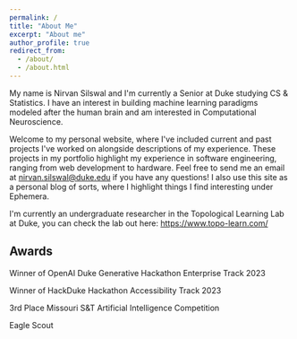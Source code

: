 ```yaml
---
permalink: /
title: "About Me"
excerpt: "About me"
author_profile: true
redirect_from:
  - /about/
  - /about.html
---
```


My name is Nirvan Silswal and I'm currently a Senior at Duke studying CS & Statistics. I have an interest in building machine learning paradigms modeled after the human brain and am interested in Computational Neuroscience.

Welcome to my personal website, where I've included current and past projects I've worked on alongside descriptions of my experience. These projects in my portfolio highlight my experience in software engineering, ranging from web development to hardware. Feel free to send me an email at nirvan.silswal@duke.edu if you have any questions! I also use this site as a personal blog of sorts, where I highlight things I find interesting under Ephemera.

I'm currently an undergraduate researcher in the Topological Learning Lab at Duke, you can check the lab out here: https://www.topo-learn.com/

## Awards

Winner of OpenAI Duke Generative Hackathon Enterprise Track 2023

Winner of HackDuke Hackathon Accessibility Track 2023

3rd Place Missouri S&T Artificial Intelligence Competition

Eagle Scout
